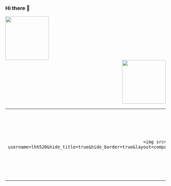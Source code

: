 ### Hi there 👋
<div align="left"> <img height="137px" src="https://github-readme-stats.vercel.app/api?username=lhh520&hide_title=true&hide_border=true&show_icons=trueline_height=21&text_color=000&icon_color=000&bg_color=0,ea6161,ffc64d,fffc4d,52fa5a&theme=graywhite" /> </div>
<div align="right"> <img height="137px" src="https://github-readme-stats.vercel.app/api/top-langs/?username=lhh520&hide_title=true&hide_border=true&layout=compact&langs_count=6&text_color=000&icon_color=fff&bg_color=0,52fa5a,4dfcff,c64dff&theme=graywhite" /> </div>

<table rules="none" align="center">
	<tr>
		<td>
			<center>
				<img src="https://github-readme-stats.vercel.app/api?username=lhh520&hide_title=true&hide_border=true&show_icons=trueline_height=21&text_color=000&icon_color=000&bg_color=0,ea6161,ffc64d,fffc4d,52fa5a&theme=graywhite"/>
				<br/>
				
			</center>
		</td>
		<td>
			<center>
				<img src="https://github-readme-stats.vercel.app/api/top-langs/?username=lhh520&hide_title=true&hide_border=true&layout=compact&langs_count=6&text_color=000&icon_color=fff&bg_color=0,52fa5a,4dfcff,c64dff&theme=graywhite" />
				<br/>
			</center>
		</td>
	</tr>
</table>


